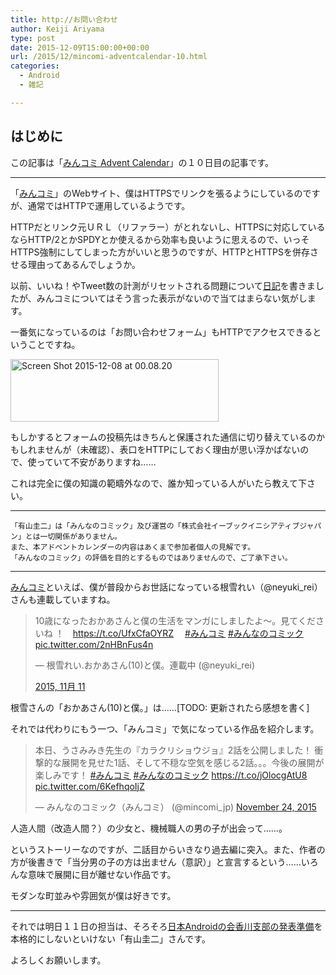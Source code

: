 ```yaml
---
title: http://お問い合わせ
author: Keiji Ariyama
type: post
date: 2015-12-09T15:00:00+00:00
url: /2015/12/mincomi-adventcalendar-10.html
categories:
  - Android
  - 雑記

---
```

## はじめに

この記事は「[みんコミ Advent Calendar][1]」の１０日目の記事です。

<!--more-->

* * *

「[みんコミ][2]」のWebサイト、僕はHTTPSでリンクを張るようにしているのですが、通常ではHTTPで運用しているようです。

HTTPだとリンク元ＵＲＬ（リファラー）がとれないし、HTTPSに対応しているならHTTP/2とかSPDYとか使えるから効率も良いように思えるので、いっそHTTPS強制にしてしまった方がいいと思うのですが、HTTPとHTTPSを併存させる理由ってあるんでしょうか。

以前、いいね！やTweet数の計測がリセットされる問題について[日記][3]を書きましたが、みんコミについてはそう言った表示がないので当てはまらない気がします。

一番気になっているのは「お問い合わせフォーム」もHTTPでアクセスできるということですね。

[<img src="https://blog.keiji.dev/wp-content/uploads/2015/12/Screen-Shot-2015-12-08-at-00.08.20.png" alt="Screen Shot 2015-12-08 at 00.08.20" width="333" height="100" class="alignnone size-full wp-image-864" />][4]

もしかするとフォームの投稿先はきちんと保護された通信に切り替えているのかもしれませんが（未確認）、表口をHTTPにしておく理由が思い浮かばないので、使っていて不安がありますね……

これは完全に僕の知識の範疇外なので、誰か知っている人がいたら教えて下さい。

* * *

    「有山圭二」は「みんなのコミック」及び運営の「株式会社イーブックイニシアティブジャパン」とは一切関係がありません。
    また、本アドベントカレンダーの内容はあくまで参加者個人の見解です。
    「みんなのコミック」の評価を目的とするものではありませんので、ご了承下さい。
    

* * *

[みんコミ][5]といえば、僕が普段からお世話になっている根雪れい（@neyuki_rei）さんも連載していますね。

<blockquote class="twitter-tweet" lang="ja">
  <p lang="ja" dir="ltr">
    10歳になったおかあさんと僕の生活をマンガにしましたよ～。見てくださいね ！　<a href="https://t.co/UfxCfaOYRZ">https://t.co/UfxCfaOYRZ</a>　 <a href="https://twitter.com/hashtag/%E3%81%BF%E3%82%93%E3%82%B3%E3%83%9F?src=hash">#みんコミ</a> <a href="https://twitter.com/hashtag/%E3%81%BF%E3%82%93%E3%81%AA%E3%81%AE%E3%82%B3%E3%83%9F%E3%83%83%E3%82%AF?src=hash">#みんなのコミック</a> <a href="https://t.co/2nHBnFus4n">pic.twitter.com/2nHBnFus4n</a>
  </p>
  
  <p>
    — 根雪れい.おかあさん(10)と僕。連載中 (@neyuki_rei)
  </p>
  
  <p>
    <a href="https://twitter.com/neyuki_rei/status/664369017038110720">2015, 11月 11</a>
  </p>
</blockquote>

根雪さんの「おかあさん(10)と僕。」は……[TODO: 更新されたら感想を書く]

それでは代わりにもう一つ、「みんコミ」で気になっている作品を紹介します。

<blockquote class="twitter-tweet" lang="en">
  <p lang="ja" dir="ltr">
    本日、うさみみき先生の『カラクリショウジョ』2話を公開しました！ 衝撃的な展開を見せた1話、そして不穏な空気を感じる2話。。。今後の展開が楽しみです！ <a href="https://twitter.com/hashtag/%E3%81%BF%E3%82%93%E3%82%B3%E3%83%9F?src=hash">#みんコミ</a> <a href="https://twitter.com/hashtag/%E3%81%BF%E3%82%93%E3%81%AA%E3%81%AE%E3%82%B3%E3%83%9F%E3%83%83%E3%82%AF?src=hash">#みんなのコミック</a> <a href="https://t.co/jOlocgAtU8">https://t.co/jOlocgAtU8</a> <a href="https://t.co/6KefhqoIjZ">pic.twitter.com/6KefhqoIjZ</a>
  </p>
  
  <p>
    &mdash; みんなのコミック（みんコミ） (@mincomi_jp) <a href="https://twitter.com/mincomi_jp/status/669000148152750081">November 24, 2015</a>
  </p>
</blockquote>

人造人間（改造人間？）の少女と、機械職人の男の子が出会って……。

というストーリーなのですが、二話目からいきなり過去編に突入。また、作者の方が後書きで「当分男の子の方は出ません（意訳）」と宣言するという……いろんな意味で展開に目が離せない作品です。

モダンな町並みや雰囲気が僕は好きです。

* * *

それでは明日１１日の担当は、そろそろ[日本Androidの会香川支部の発表準備][6]を本格的にしないといけない「有山圭二」さんです。

よろしくお願いします。

 [1]: http://qiita.com/advent-calendar/2015/mincomi
 [2]: https://www.mincomi.jp/
 [3]: https://blog.keiji.dev/2015/11/lets-encrypt.html
 [4]: https://blog.keiji.dev/wp-content/uploads/2015/12/Screen-Shot-2015-12-08-at-00.08.20.png
 [5]: https://www.mincomi.jp
 [6]: https://sites.google.com/site/jagkagawa/project-updates/20151212youshanguiershiniyoruandroidstudiomianqianghui
